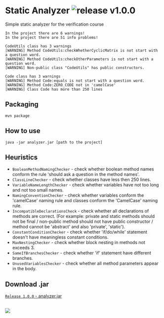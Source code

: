 # Static Analyzer ![release v1.0.0](https://img.shields.io/github/release/rugpanov/simple-static-analyzer.svg)
Simple static analyzer for the verification course
```
In the project there are 6 warnings!
In the project there are 51 info problems!

CodeUtils class has 3 warnings
[WARNING] Method CodeUtils:checkWhetherCyclicMatrix is not start with a question word.
[WARNING] Method CodeUtils:checkOtherParameters is not start with a question word.
[WARNING] Non-public class "CodeUtils" has public constructors.

Code class has 3 warnings
[WARNING] Method Code:equals is not start with a question word.
[WARNING] Method Code:ZERO_CODE not in 'camelCase'
[WARNING] Class Code has more than 250 lines
```

## Packaging
`mvn package`

## How to use
`java -jar analyzer.jar [path to the project]`

## Heuristics
- `BooleanMethodNamingChecker` - check whether boolean method names conform the rule 'should ask a question in the method names'.
- `ClassLineChecker` - check whether classes have less then 250 lines.
- `VariableNameLengthChecker` - check whether variables have not too long and not too small names.
- `NamingConventionChecker` - check whether variables conform the 'camelCase' naming rule and classes conform the 'CamelCase' naming rule.
- `IncompatibleDeclarationsCheck` - check whether all declarations of methods are correct.
(For example: private and static methods should not be final /
non-public method should not have public constructor /
method cannot be 'abstract' and also 'private', 'static').
- `ConstantConditionChecker` - check whether 'if/do/while' statement doesn't have meaningless constant conditions.
- `MaxNestingChecker` - check whether block nesting in methods not exceeds 3.
- `SameIfBranchesChecker` - check whether 'if' statement have different branches.
- `UnusedVariablesChecker` - check whether all method parameters appear in the body.

## Download .jar
[`Release 1.0.0` - analyzer.jar](https://github.com/rugpanov/simple-static-analyzer/releases/download/1.0.0/analyzer.jar)

\
![](assert/ifmo.svg)

